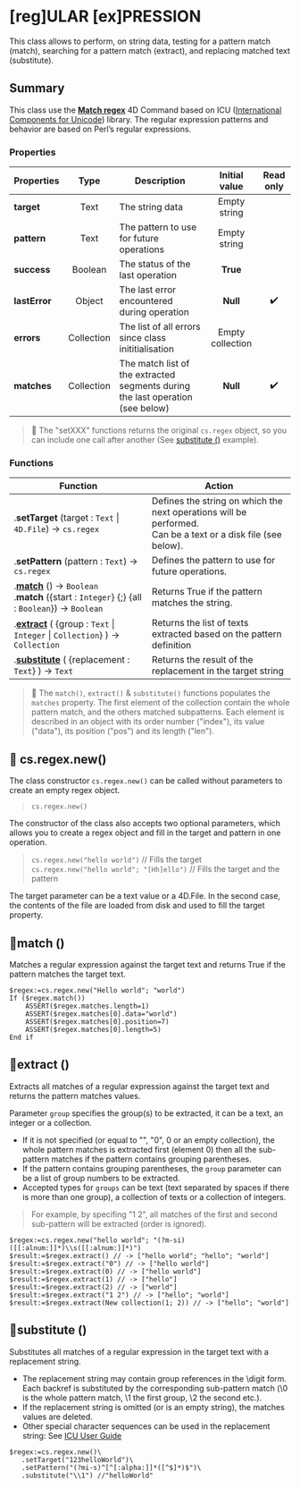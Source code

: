 # [reg]ULAR [ex]PRESSION
This class allows to perform, on string data, testing for a pattern match (match), searching for a pattern match (extract), and replacing matched text (substitute).

## Summary
This class use the **[Match regex](https://doc.4d.com/4Dv19/4D/19.1/Match-regex.301-5653300.en.html)** 4D Command based on ICU ([International Components for Unicode](https://icu.unicode.org)) library. The regular expression patterns and behavior are based on Perl’s regular expressions.

### Properties

|Properties|Type|Description|Initial value|Read only|
|---------|:----:|------|:------:|:------:|
|**target**|Text|The string data|Empty string|
|**pattern**|Text|The pattern to use for future operations|Empty string|
|**success**|Boolean|The status of the last operation|**True**|
|**lastError**|Object|The last error encountered during operation|**Null**|✔️
|**errors**|Collection|The list of all errors since class inititialisation|Empty collection|
|**matches**|Collection|The match list of the extracted segments during the last operation (see below)|**Null**|✔️

> 📌 The "setXXX" functions returns the original `cs.regex` object, so you can include one call after another (See [substitute ()](#substitute) example).

### Functions

|Function|Action|
|--------|------|  
|.**setTarget** (target : `Text` \| `4D.File`) → `cs.regex`|Defines the string on which the next operations will be performed.<br/>Can be a text or a disk file (see below).
|.**setPattern** (pattern : `Text`) → `cs.regex`|Defines the pattern to use for future operations.
|.**[match](#match)** () → `Boolean`<br/>.**match** ({start : `Integer`} {;} {all : `Boolean`}) → `Boolean`|Returns True if the pattern matches the string.
|.**[extract](#extract)** ( {group : `Text` \| `Integer` \| `Collection`} ) → `Collection`|Returns the list of texts extracted based on the pattern definition
|.**[substitute](#substitute)** ( {replacement : `Text`} ) → `Text`|Returns the result of the replacement in the target string

> 📌 The `match()`, `extract()` & `substitute()` functions populates the `matches` property. The first element of the collection contain the whole pattern match, and the others matched subpatterns. Each element is described in an object with its order number ("index"), its value ("data"), its position ("pos") and its length ("len").

## 🔸 cs.regex.new()

The class constructor `cs.regex.new()` can be called without parameters to create an empty regex object.
>`cs.regex.new()`

The constructor of the class also accepts two optional parameters, which allows you to create a regex object and fill in the target and pattern in one operation.
>`cs.regex.new("hello world")` // Fills the target   
>`cs.regex.new("hello world"; "[Hh]ello")` // Fills the target and the pattern

The target parameter can be a text value or a 4D.File. In the second case, the contents of the file are loaded from disk and used to fill the target property.

## 🔹<a name="match">match ()</a>

Matches a regular expression against the target text and returns True if the pattern matches the target text.

```4d
$regex:=cs.regex.new("Hello world"; "world")If ($regex.match())	ASSERT($regex.matches.length=1)	ASSERT($regex.matches[0].data="world")	ASSERT($regex.matches[0].position=7)	ASSERT($regex.matches[0].length=5)End if 
```

## 🔹<a name="extract">extract ()</a>

Extracts all matches of a regular expression against the target text and returns the pattern matches values.

Parameter `group` specifies the group(s) to be extracted, it can be a text, an integer or a collection.

* If it is not specified (or equal to "", "0", 0 or an empty collection), the whole pattern matches is extracted first (element 0) then all the sub-pattern matches if the pattern contains grouping parentheses.  
* If the pattern contains grouping parentheses, the `group` parameter can be a list of group numbers to be extracted.  
* Accepted types for `groups` can be text (text separated by spaces if there is more than one group), a collection of texts or a collection of integers. 
   
> For example, by specifing "1 2", all matches of the first and second sub-pattern will be extracted (order is ignored).  

```4d
$regex:=cs.regex.new("hello world"; "(?m-si)([[:alnum:]]*)\\s([[:alnum:]]*)")$result:=$regex.extract() // -> ["hello world"; "hello"; "world"]$result:=$regex.extract("0") // -> ["hello world"]$result:=$regex.extract(0) // -> ["hello world"]$result:=$regex.extract(1) // -> ["hello"]$result:=$regex.extract(2) // -> ["world"]$result:=$regex.extract("1 2") // -> ["hello"; "world"]$result:=$regex.extract(New collection(1; 2)) // -> ["hello"; "world"]
```  

## 🔹<a name="substitute">substitute ()</a>

Substitutes all matches of a regular expression in the target text with a replacement string.

* The replacement string may contain group references in the \digit form. Each backref is substituted by the corresponding sub-pattern match (\0 is the whole pattern match, \1 the first group, \2 the second etc.).
* If the replacement string is omitted (or is an empty string), the matches values are deleted.   
* Other special character sequences can be used in the replacement string: See [ICU User Guide](https://unicode-org.github.io/icu/userguide/)

```4d
$regex:=cs.regex.new()\
   .setTarget("123helloWorld")\
   .setPattern("(?mi-s)^[^[:alpha:]]*([^$]*)$")\
   .substitute("\\1") //"helloWorld" 
```

